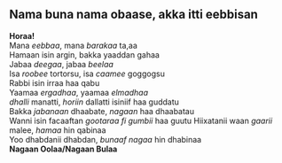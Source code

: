 
## Nama buna nama obaase, akka itti eebbisan 


**Horaa!** <br/>
Mana *eebbaa*, mana *barakaa* ta,aa <br/>
Hamaan isin argin, bakka yaaddan gahaa <br/>
Jabaa *deegaa*, jabaa *beelaa* <br/>
Isa *roobee* tortorsu, isa *caamee* goggogsu <br/>
Rabbi isin irraa haa qabu <br/>
Yaamaa *ergadhaa*, yaamaa *elmadhaa*<br/>
*dhalli* manatti, *horiin* dallatti isiniif haa guddatu <br/>
Bakka *jabanaan* dhaabate, *nagaan* haa dhaabatau <br/>
Wanni isin facaaftan *gootaraa fi gumbii* haa guutu
Hiixatanii waan *gaarii* malee, *hamaa* hin qabinaa <br/>
Yoo dhabdanii dhabdan, *bunaaf nagaa* hin dhabinaa <br/>
**Nagaan Oolaa/Nagaan Bulaa** <br/>
